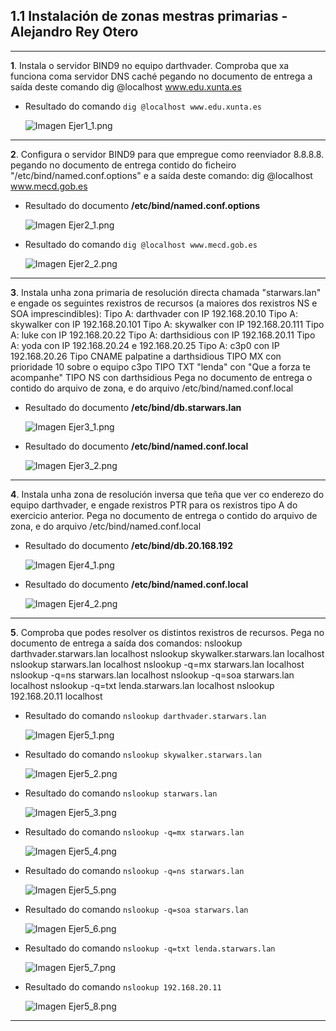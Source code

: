 ## 1.1 Instalación de zonas mestras primarias - Alejandro Rey Otero

---

**1**. Instala o servidor BIND9 no equipo darthvader. Comproba que xa funciona coma servidor DNS caché pegando no documento de entrega a saída deste comando dig @localhost www.edu.xunta.es

- Resultado do comando `dig @localhost www.edu.xunta.es` 

  ![Imagen Ejer1_1.png](/imagenes/Ejer1_1.png)

---

**2**. Configura o servidor BIND9 para que empregue como reenviador 8.8.8.8. pegando no documento de entrega contido do ficheiro "/etc/bind/named.conf.options" e a saída deste comando: dig @localhost www.mecd.gob.es

- Resultado do documento **/etc/bind/named.conf.options**

  ![Imagen Ejer2_1.png](/imagenes/Ejer2_1.png)

- Resultado do comando `dig @localhost www.mecd.gob.es`

  ![Imagen Ejer2_2.png](/imagenes/Ejer2_2.png)

---

**3**. Instala unha zona primaria de resolución directa chamada "starwars.lan" e engade os seguintes rexistros de recursos (a maiores dos rexistros NS e SOA imprescindibles):
Tipo A: darthvader con IP 192.168.20.10
Tipo A: skywalker con IP 192.168.20.101
Tipo A: skywalker con IP 192.168.20.111
Tipo A: luke con IP 192.168.20.22
Tipo A: darthsidious con IP 192.168.20.11
Tipo A: yoda con IP 192.168.20.24 e 192.168.20.25
Tipo A: c3p0 con IP 192.168.20.26
Tipo CNAME palpatine a darthsidious
TIPO MX con prioridade 10 sobre o equipo c3po
TIPO TXT "lenda" con "Que a forza te acompanhe"
TIPO NS con darthsidious
Pega no documento de entrega o contido do arquivo de zona, e do arquivo /etc/bind/named.conf.local

- Resultado do documento **/etc/bind/db.starwars.lan**

  ![Imagen Ejer3_1.png](/imagenes/Ejer3_1.png)

- Resultado do documento **/etc/bind/named.conf.local**

  ![Imagen Ejer3_2.png](/imagenes/Ejer3_2.png)

---

**4**. Instala unha zona de resolución inversa que teña que ver co enderezo do equipo darthvader, e engade rexistros PTR para os rexistros tipo A do exercicio anterior. Pega no documento de entrega o contido do arquivo de zona, e do arquivo /etc/bind/named.conf.local

- Resultado do documento **/etc/bind/db.20.168.192**

  ![Imagen Ejer4_1.png](/imagenes/Ejer4_1.png)

- Resultado do documento **/etc/bind/named.conf.local**

  ![Imagen Ejer4_2.png](/imagenes/Ejer4_2.png)

---

**5**. Comproba que podes resolver os distintos rexistros de recursos. Pega no documento de entrega a saída dos comandos:
nslookup darthvader.starwars.lan localhost
nslookup skywalker.starwars.lan localhost
nslookup starwars.lan localhost
nslookup -q=mx starwars.lan localhost
nslookup -q=ns starwars.lan localhost
nslookup -q=soa starwars.lan localhost
nslookup -q=txt lenda.starwars.lan localhost
nslookup 192.168.20.11 localhost

- Resultado do comando `nslookup darthvader.starwars.lan`

  ![Imagen Ejer5_1.png](/imagenes/Ejer5_1.png)

- Resultado do comando `nslookup skywalker.starwars.lan`

  ![Imagen Ejer5_2.png](/imagenes/Ejer5_2.png)

- Resultado do comando `nslookup starwars.lan`

  ![Imagen Ejer5_3.png](/imagenes/Ejer5_3.png)

- Resultado do comando `nslookup -q=mx starwars.lan`

  ![Imagen Ejer5_4.png](/imagenes/Ejer5_4.png)

- Resultado do comando `nslookup -q=ns starwars.lan`

  ![Imagen Ejer5_5.png](/imagenes/Ejer5_5.png)

- Resultado do comando `nslookup -q=soa starwars.lan`

  ![Imagen Ejer5_6.png](/imagenes/Ejer5_6.png)

- Resultado do comando `nslookup -q=txt lenda.starwars.lan`

  ![Imagen Ejer5_7.png](/imagenes/Ejer5_7.png)

- Resultado do comando `nslookup 192.168.20.11`

  ![Imagen Ejer5_8.png](/imagenes/Ejer5_8.png)

---

